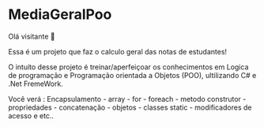 # MediaGeralPoo
Olá visitante 👋

Essa é um projeto que faz o calculo geral das notas de estudantes!

O intuíto desse projeto é treinar/aperfeiçoar os conhecimentos em Logica de programação e Programação orientada a Objetos (POO), ultilizando C# e .Net FremeWork.

Você verá : Encapsulamento - array - for - foreach  - metodo construtor - propriedades - concatenação - objetos - classes static - modificadores de acesso e etc..
